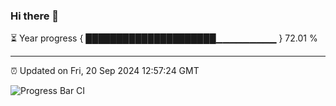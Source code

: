 ### Hi there 👋

⏳ Year progress { █████████████████████▁▁▁▁▁▁▁▁▁ } 72.01 %

---

⏰ Updated on Fri, 20 Sep 2024 12:57:24 GMT

![Progress Bar CI](https://github.com/IshwaranRudhara/GIT-ACTION/workflows/Progress%20Bar%20CI/badge.svg)
